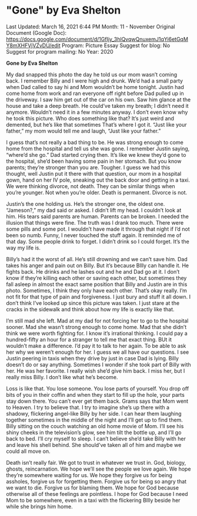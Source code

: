 # "Gone" by Eva Shelton

Last Updated: March 16, 2021 6:44 PM
Month: 11 - November
Original Document (Google Doc): https://docs.google.com/document/d/1GfIjy_3hlQvqwQnuxemJ1qYi6etGqMY8mXHFVjVZvDU/edit
Program: Picture Essay
Suggest for blog: No
Suggest for program mailing: No
Year: 2020

**Gone by Eva Shelton**

My dad snapped this photo the day he told us our mom wasn’t coming back. I remember Billy and I were high and drunk. We’d had a small party when Dad called to say hi and Mom wouldn’t be home tonight. Justin had come home from work and ran everyone off right before Dad pulled up in the driveway. I saw him get out of the car on his own. Saw him glance at the house and take a deep breath. He could’ve taken my breath; I didn’t need it anymore. Wouldn’t need it in a few minutes anyway. I don’t even know why he took this picture. Who does something like that? It’s just weird and demented, but he’s like that sometimes That’s where I got it. “Just like your father,” my mom would tell me and laugh, “Just like your father.”

I guess that’s not really a bad thing to be. He was strong enough to come home from the hospital and tell us she was gone. I remember Justin saying, “where’d she go.” Dad started crying then. It’s like we knew they’d gone to the hospital, she’d been having some pain in her stomach. But you know parents; they’re stronger than you are. Tougher. I guess we had this thought, well Justin put it there with that question, our mom in a hospital gown, hand on her IV pole, sneaking out the back door and getting in a taxi. We were thinking divorce, not death. They can be similar things when you’re younger. Not when you’re older. Death is permanent. Divorce is not.

Justin’s the one holding us. He’s the stronger one, the oldest one. “Jameson?,” my dad said or asked. I didn’t lift my head. I couldn’t look at him. His tears said parents are human. Parents can be broken. I needed the illusion that things were fine. The truth was I drank too much. There were some pills and some pot. I wouldn’t have made it through that night if I’d not been so numb. Funny, I never touched the stuff again. It reminded me of that day. Some people drink to forget. I didn’t drink so I could forget. It’s the way my life is.

Billy’s had it the worst of all. He’s still drowning and we can’t save him. Dad takes his anger and pain out on Billy. But it’s because BIlly can handle it. He fights back. He drinks and he lashes out and he and Dad go at it. I don’t know if they’re killing each other or saving each other, but sometimes they fall asleep in almost the exact same position that Billy and Justin are in this photo. Sometimes, I think they only have each other. That’s okay really. I’m not fit for that type of pain and forgiveness. I just bury and stuff it all down. I don’t think I’ve looked up since this picture was taken. I just stare at the cracks in the sidewalk and think about how my life is exactly like that.

I’m still mad she left. Mad at my dad for not forcing her to go to the hospital sooner. Mad she wasn’t strong enough to come home. Mad that she didn’t think we were worth fighting for. I know it’s irrational thinking. I could pay a hundred-fifty an hour for a stranger to tell me that exact thing. BUt it wouldn’t make a difference. I’d pay it to talk to her again. To be able to ask her why we weren’t enough for her. I guess we all have our questions. I see Justin peering in taxis when they drive by just in case Dad is lying. Billy doesn’t do or say anything. Sometimes I wonder if she took part of Billy with her. He was her favorite. I really wish she’d give him back. I miss her, but I really miss Billy. I don’t like what he’s become.

Loss is like that. You lose someone. You lose parts of yourself. You drop off bits of you in their coffin and when they start to fill up the hole, your parts stay down there. You can’t ever get them back. Grams says that Mom went to Heaven. I try to believe that. I try to imagine she’s up there with a shadowy, flickering angel-like Billy by her side. I can hear them laughing together sometimes in the middle of the night and I’ll get up to find them. Billy sitting on the couch watching an old home movie of Mom. I’ll see his shiny cheeks in the television’s glow, see him tilt the bottle up, and I’ll go back to bed. I’ll cry myself to sleep. I can’t believe she’d take Billy with her and leave his shell behind. She should’ve taken all of him and maybe we could all move on.

Death isn’t really fair. We got to trust in whatever we trust in. God, biology, ghosts, reincarnation. We hope we’ll see the people we love again. We hope they’re somewhere waiting for us. We hope they forgive us for being assholes, forgive us for forgetting them. Forgive us for being so angry that we want to die. Forgive us for blaming them. We hope for God because otherwise all of these feelings are pointless. I hope for God because I need Mom to be somewhere, even in a taxi with the flickering BIlly beside her while she brings him home.